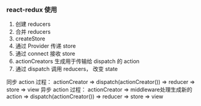 ### react-redux 使用
1. 创建 reducers
2. 合并 reducers
3. createStore
4. 通过 Provider 传递 store
5. 通过 connect 接收 store
6. actionCreators 生成用于传输给 dispatch 的 action 
7. 通过 dispatch 调用 reducers， 改变 state

同步 action 过程： actionCreator => dispatch(actionCreator()) => reducer => store => view
异步 action 过程： actionCreator => middleware处理生成新的 action => dispatch(actionCreator()) => reducer => store => view